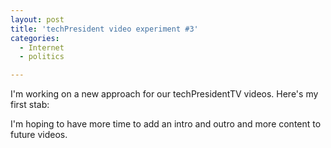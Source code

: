 ```yaml
---
layout: post
title: 'techPresident video experiment #3'
categories:
  - Internet
  - politics

---
```


I'm working on a new approach for our techPresidentTV videos.  Here's my first stab:




I'm hoping to have more time to add an intro and outro and more content to future videos.
